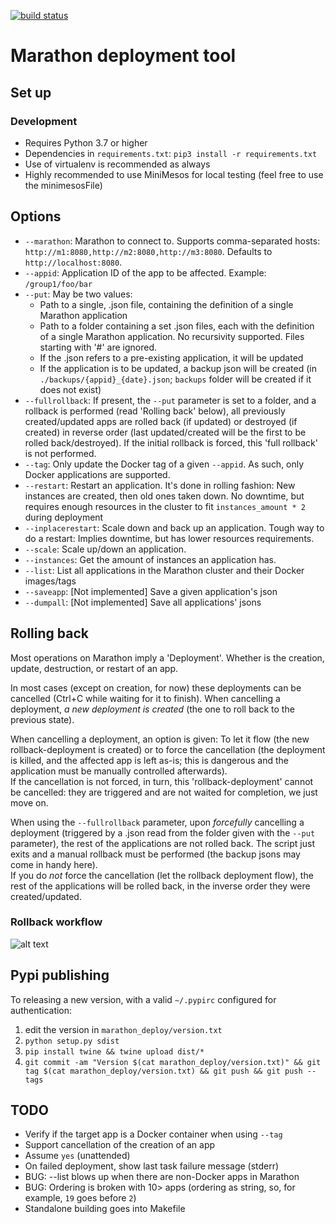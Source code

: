 [![build status](https://github.com/voyages-sncf-technologies/marathon-deployer/workflows/build/badge.svg)](https://github.com/voyages-sncf-technologies/marathon-deployer/actions?query=branch%3Amaster)

# Marathon deployment tool

## Set up

### Development
- Requires Python 3.7 or higher
- Dependencies in `requirements.txt`: `pip3 install -r requirements.txt`
- Use of virtualenv is recommended as always
- Highly recommended to use MiniMesos for local testing (feel free to use the minimesosFile)

## Options
- `--marathon`: Marathon to connect to. Supports comma-separated hosts: `http://m1:8080,http://m2:8080,http://m3:8080`. Defaults to `http://localhost:8080`.
- `--appid`: Application ID of the app to be affected. Example: `/group1/foo/bar`
- `--put`: May be two values:
    - Path to a single, .json file, containing the definition of a single Marathon application
    - Path to a folder containing a set .json files, each with the definition of a single Marathon application. No recursivity supported. Files starting with '#' are ignored.
    - If the .json refers to a pre-existing application, it will be updated
    - If the application is to be updated, a backup json will be created (in `./backups/{appid}_{date}.json`; `backups` folder will be created if it does not exist)
- `--fullrollback`: If present, the `--put` parameter is set to a folder, and a rollback is performed (read 'Rolling back' below), all previously created/updated apps are rolled back (if updated) or destroyed (if created) in reverse order (last updated/created will be the first to be rolled back/destroyed). If the initial rollback is forced, this 'full rollback' is not performed. 
- `--tag`: Only update the Docker tag of a given `--appid`. As such, only Docker applications are supported.
- `--restart`: Restart an application. It's done in rolling fashion: New instances are created, then old ones taken down. No downtime, but requires enough resources in the cluster to fit `instances_amount * 2` during deployment
- `--inplacerestart`: Scale down and back up an application. Tough way to do a restart: Implies downtime, but has lower resources requirements.
- `--scale`: Scale up/down an application.
- `--instances`: Get the amount of instances an application has.
- `--list`: List all applications in the Marathon cluster and their Docker images/tags
- `--saveapp`: [Not implemented] Save a given application's json
- `--dumpall`: [Not implemented] Save all applications' jsons

## Rolling back
Most operations on Marathon imply a 'Deployment'. Whether is the creation, update, destruction, or restart of an app.

In most cases (except on creation, for now) these deployments can be cancelled (Ctrl+C while waiting for it to finish). When cancelling a deployment, _a new deployment is created_ (the one to roll back to the previous state).

When cancelling a deployment, an option is given: To let it flow (the new rollback-deployment is created) or to force the cancellation (the deployment is killed, and the affected app is left as-is; this is dangerous and the application must be manually controlled afterwards).  
If the cancellation is not forced, in turn, this 'rollback-deployment' cannot be cancelled: they are triggered and are not waited for completion, we just move on.

When using the `--fullrollback` parameter, upon *forcefully* cancelling a deployment (triggered by a .json read from the folder given with the `--put` parameter), the rest of the applications are not rolled back. The script just exits and a manual rollback must be performed (the backup jsons may come in handy here).  
If you do *not* force the cancellation (let the rollback deployment flow), the rest of the applications will be rolled back, in the inverse order they were created/updated.

### Rollback workflow

![alt text](deployment-flow.png "Deployment flow")

## Pypi publishing

To releasing a new version, with a valid `~/.pypirc` configured for authentication:

1. edit the version in `marathon_deploy/version.txt`
2. `python setup.py sdist`
3. `pip install twine && twine upload dist/*`
4. `git commit -am "Version $(cat marathon_deploy/version.txt)" && git tag $(cat marathon_deploy/version.txt) && git push && git push --tags`

## TODO
- Verify if the target app is a Docker container when using `--tag`
- Support cancellation of the creation of an app
- Assume `yes` (unattended)
- On failed deployment, show last task failure message (stderr)
- BUG: --list blows up when there are non-Docker apps in Marathon
- BUG: Ordering is broken with 10> apps (ordering as string, so, for example, `19` goes before `2`)
- Standalone building goes into Makefile

